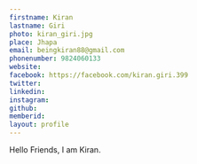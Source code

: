 ```yaml
---
firstname: Kiran 
lastname: Giri 
photo: kiran_giri.jpg 
place: Jhapa 
email: beingkiran88@gmail.com 
phonenumber: 9824060133 
website: 
facebook: https://facebook.com/kiran.giri.399 
twitter: 
linkedin: 
instagram: 
github: 
memberid:
layout: profile
---
```


Hello Friends, I am Kiran.